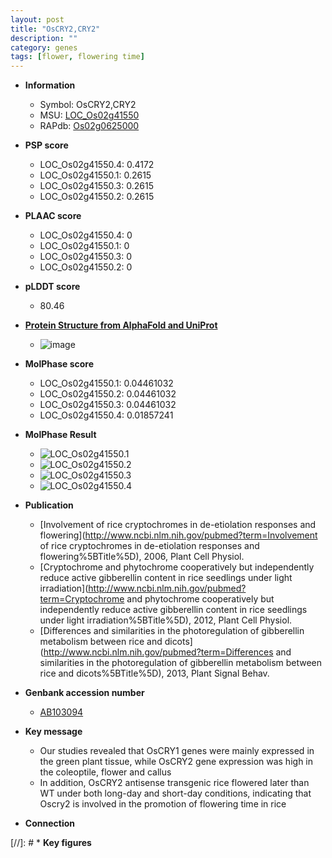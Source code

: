 ```yaml
---
layout: post
title: "OsCRY2,CRY2"
description: ""
category: genes
tags: [flower, flowering time]
---
```


* **Information**  
    + Symbol: OsCRY2,CRY2  
    + MSU: [LOC_Os02g41550](http://rice.plantbiology.msu.edu/cgi-bin/ORF_infopage.cgi?orf=LOC_Os02g41550)  
    + RAPdb: [Os02g0625000](http://rapdb.dna.affrc.go.jp/viewer/gbrowse_details/irgsp1?name=Os02g0625000)  

* **PSP score**  
    + LOC_Os02g41550.4: 0.4172 
    + LOC_Os02g41550.1: 0.2615 
    + LOC_Os02g41550.3: 0.2615 
    + LOC_Os02g41550.2: 0.2615 

* **PLAAC score**  
    + LOC_Os02g41550.4: 0 
    + LOC_Os02g41550.1: 0 
    + LOC_Os02g41550.3: 0 
    + LOC_Os02g41550.2: 0 

* **pLDDT score**
    + 80.46

* **[Protein Structure from AlphaFold and UniProt](https://www.uniprot.org/uniprotkb/Q852P4/entry#structure)**
    + ![image](https://ricepsp.github.io/images/Q8/AF-Q852P4-F1.png)

* **MolPhase score**
    + LOC_Os02g41550.1: 0.04461032
    + LOC_Os02g41550.2: 0.04461032
    + LOC_Os02g41550.3: 0.04461032
    + LOC_Os02g41550.4: 0.01857241

* **MolPhase Result**
    + ![LOC_Os02g41550.1](https://304243504.github.io/Pictures/LOC_Os02g/LOC_Os02g41550.1.png)
    + ![LOC_Os02g41550.2](https://304243504.github.io/Pictures/LOC_Os02g/LOC_Os02g41550.2.png)
    + ![LOC_Os02g41550.3](https://304243504.github.io/Pictures/LOC_Os02g/LOC_Os02g41550.3.png)
    + ![LOC_Os02g41550.4](https://304243504.github.io/Pictures/LOC_Os02g/LOC_Os02g41550.4.png)

* **Publication**  
    + [Involvement of rice cryptochromes in de-etiolation responses and flowering](http://www.ncbi.nlm.nih.gov/pubmed?term=Involvement of rice cryptochromes in de-etiolation responses and flowering%5BTitle%5D), 2006, Plant Cell Physiol.
    + [Cryptochrome and phytochrome cooperatively but independently reduce active gibberellin content in rice seedlings under light irradiation](http://www.ncbi.nlm.nih.gov/pubmed?term=Cryptochrome and phytochrome cooperatively but independently reduce active gibberellin content in rice seedlings under light irradiation%5BTitle%5D), 2012, Plant Cell Physiol.
    + [Differences and similarities in the photoregulation of gibberellin metabolism between rice and dicots](http://www.ncbi.nlm.nih.gov/pubmed?term=Differences and similarities in the photoregulation of gibberellin metabolism between rice and dicots%5BTitle%5D), 2013, Plant Signal Behav.

* **Genbank accession number**  
    + [AB103094](http://www.ncbi.nlm.nih.gov/nuccore/AB103094)

* **Key message**  
    + Our studies revealed that OsCRY1 genes were mainly expressed in the green plant tissue, while OsCRY2 gene expression was high in the coleoptile, flower and callus
    + In addition, OsCRY2 antisense transgenic rice flowered later than WT under both long-day and short-day conditions, indicating that Oscry2 is involved in the promotion of flowering time in rice

* **Connection**  

[//]: # * **Key figures**  



